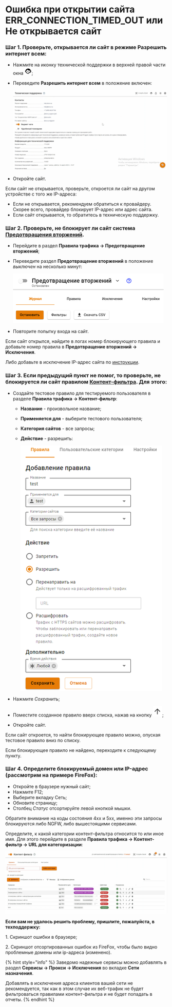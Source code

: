 # Ошибка при открытии сайта ERR\_CONNECTION\_TIMED\_OUT или Не открывается сайт

### Шаг 1. Проверьте, открывается ли сайт в режиме **Разрешить интернет всем**:

* Нажмите на иконку технической поддержки в верхней правой части окна ![](/.gitbook/assets/icon-help.png);
*   Переведите **Разрешить интернет всем** в положение включен:

    <img src="/.gitbook/assets/not-open.gif" alt="" data-size="original">
* Откройте сайт.

Если сайт не открывается, проверьте, откроется ли сайт на другом устройстве с того же IP-адреса:
  * Если не открывается, рекомендуем обратиться к провайдеру. Скорее всего, провайдер блокирует IP-адрес или адрес сайта. 
  * Если сайт открывается, то обратитесь в техническую поддержку.

### Шаг 2. Проверьте, не блокирует ли сайт система [**Предотвращения вторжений**](/settings/access-rules/ips/README.md).

* Перейдите в раздел **Правила трафика -> Предотвращение вторжений**;
* Переведите раздел **Предотвращение вторжений** в положение _выключен_ на несколько минут:

    <img src="/.gitbook/assets/not-open1.png" alt="" data-size="original">
* Повторите попытку входа на сайт.

Если сайт открылся, найдите в логах номер блокирующего правила и добавьте номер правила в **Предотвращение вторжений -> Исключения**.

Либо добавьте в исключение IP-адрес сайта по [инструкции](/settings/access-rules/ips/README.md#kak-isklyuchit-uzel-iz-obrabotki-sistemoi-ids-ips).

### Шаг 3. Если предыдущий пункт не помог, то проверьте, не блокируется ли сайт правилом [Контент-фильтра](/settings/access-rules/content-filter/). Для этого:

* Создайте тестовое правило для тестируемого пользователя в разделе **Правила трафика -> Контент-фильтр**:
  * **Название** - произвольное название;
  * **Применяется для** - выберите тестового пользователя;
  * **Категория сайтов** - все запросы;
  * **Действие** - разрешить:
    
    ![](/.gitbook/assets/not-open2.png)

* Нажмите _Сохранить_;
* Поместите созданное правило вверх списка, нажав на кнопку ![](/.gitbook/assets/icon-up.png);
* Откройте сайт.

Если сайт откроется, то найти блокирующее правило можно, опуская тестовое правило вниз по списку.

Если блокирующее правило не найдено, переходите к следующему пункту.

### Шаг 4. Определите блокируемый домен или IP-адрес (рассмотрим на примере FireFox):

* Откройте в браузере нужный сайт;
* Нажмите F12;
* Выберите вкладку Сеть;
* Обновите страницу;
* Столбец _Статус_ отсортируйте левой кнопкой мышки.

Обратите внимание на коды состояния 4xx и 5хх, именно эти запросы блокируются либо NGFW, либо вышестоящими сервисами.

Определите, к какой категории контент-фильтра относится то или иное имя. Для этого перейдите в разделе **Правила трафика -> Контент-фильтр -> URL для категоризации**:

![](/.gitbook/assets/not-open1.gif)

**Если вам не удалось решить проблему, пришлите, пожалуйста, в техподдержку:**

1\. Скриншот ошибки в браузере;

2\. Скриншот отсортированных ошибок из FireFox, чтобы было видно проблемные домены или ip-адреса (изменено).

{% hint style="info" %}
Заведомо надежные сервисы можно добавлять в раздел **Сервисы -> Прокси -> Исключения** во вкладке **Сети назначения**.

Добавлять в исключения адреса клиентов вашей сети не рекомендуется, так как в этом случае их веб-трафик не будет фильтроваться правилами контент-фильтра и не будет попадать в отчеты.
{% endhint %}
